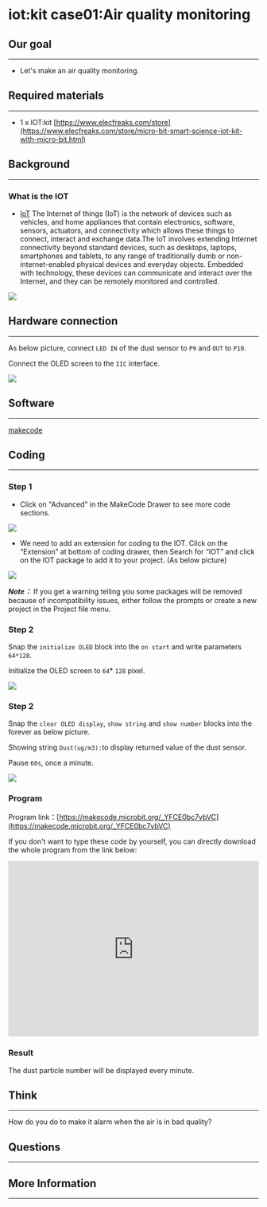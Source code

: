 # iot:kit case01:Air quality monitoring

## Our goal
---

- Let's make an air quality monitoring.


## Required materials 
---

- 1 x IOT:kit [https://www.elecfreaks.com/store](https://www.elecfreaks.com/store/micro-bit-smart-science-iot-kit-with-micro-bit.html)


## Background
---

### What is the IOT

- [IoT](https://zh.wikipedia.org/wiki/%E8%B6%85%E8%81%B2%E6%B3%A2) The Internet of things (IoT) is the network of devices such as vehicles, and home appliances that contain electronics, software, sensors, actuators, and connectivity which allows these things to connect, interact and exchange data.The IoT involves extending Internet connectivity beyond standard devices, such as desktops, laptops, smartphones and tablets, to any range of traditionally dumb or non-internet-enabled physical devices and everyday objects. Embedded with technology, these devices can communicate and interact over the Internet, and they can be remotely monitored and controlled.

![](./images/case_01_01.png)

## Hardware connection
---

As below picture, connect `LED IN` of the dust sensor to `P9` and `OUT` to `P10`.

Connect the OLED screen to the `IIC` interface. 

![](./images/case_01_02.png)


## Software
---

[makecode](https://makecode.microbit.org/#)

## Coding
---

### Step 1
- Click on "Advanced" in the MakeCode Drawer to see more code sections.


![](./images/iot_bit_11.jpg)

- We need to add an extension for coding to the IOT. Click on the “Extension” at bottom of coding drawer, then Search for “IOT” and click on the IOT package to add it to your project. (As below picture) 


![](./images/iot_bit_12.jpg)

***Note：*** If you get a warning telling you some packages will be removed because of incompatibility issues, either follow the prompts or create a new project in the Project file menu.

### Step 2

Snap the `initialize OLED` block into the `on start` and write parameters `64*128`.

Initialize the OLED screen to `64`* `128` pixel. 

![](./images/case_01_03.png)

### Step 2

Snap the `clear OLED display`, `show string` and `show number` blocks into the forever as below picture.

Showing string `Dust(ug/m3):`to display returned value of the dust sensor. 

Pause `60s`, once a minute.

![](./images/case_01_04.png)

### Program

Program link：[https://makecode.microbit.org/_YFCE0bc7vbVC](https://makecode.microbit.org/_YFCE0bc7vbVC)

If you don't want to type these code by yourself, you can directly download the whole program from the link below:

<div style="position:relative;height:0;padding-bottom:70%;overflow:hidden;"><iframe style="position:absolute;top:0;left:0;width:100%;height:100%;" src="https://makecode.microbit.org/#pub:_YFCE0bc7vbVC" frameborder="0" sandbox="allow-popups allow-forms allow-scripts allow-same-origin"></iframe></div>  


### Result


The dust particle number will be displayed every minute. 


## Think 
---

How do you do to make it alarm when the air is in bad quality? 


## Questions
---


## More Information  
---

 
